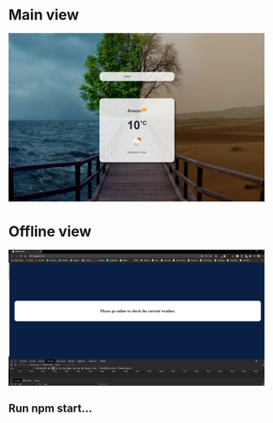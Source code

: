 # Main view
![](./images/main.png)

# Offline view
![](./images/offline.png)


## Run npm start...

